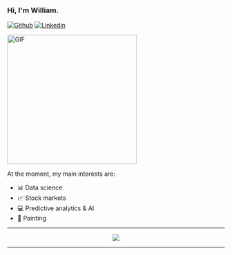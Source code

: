### Hi, I'm William.

[![Github](https://img.shields.io/badge/-Github-000?style=flat&logo=Github&logoColor=white)](https://github.com/williamxu7)
[![Linkedin](https://img.shields.io/badge/-LinkedIn-blue?style=flat&logo=Linkedin&logoColor=white)](https://www.linkedin.com/in/yihangxu/)

<img alt="GIF" src="https://i.pinimg.com/originals/9e/37/6b/9e376b3af2944d9a9d656ef239e29964.gif" width = 300/>

At the moment, my main interests are:
- :bar_chart: Data science
- :chart_with_upwards_trend: Stock markets
- :computer: Predictive analytics & AI
- :art: Painting


<hr>

<p align="center">
  <img src="https://github-readme-stats.vercel.app/api?username=williamxu7&show_icons=true"/>
</p>

<hr>


<!--
**williamxu7/williamxu7** is a ✨ _special_ ✨ repository because its `README.md` (this file) appears on your GitHub profile.

Here are some ideas to get you started:

- 🔭 I’m currently working on ...
- 🌱 I’m currently learning ...
- 👯 I’m looking to collaborate on ...
- 🤔 I’m looking for help with ...
- 💬 Ask me about ...
- 📫 How to reach me: ...
- 😄 Pronouns: ...
- ⚡ Fun fact: ...
-->
